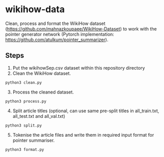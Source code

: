# wikihow-data
Clean, process and format the WikiHow dataset (https://github.com/mahnazkoupaee/WikiHow-Dataset) to work with the pointer generator network (Pytorch implementation: https://github.com/atulkum/pointer_summarizer).

## Steps
1. Put the wikihowSep.csv dataset within this repository directory
2. Clean the WikiHow dataset.
```
python3 clean.py
```
3. Process the cleaned dataset.
```
python3 process.py
```
4. Split article titles (optional, can use same pre-split titles in all_train.txt, all_test.txt and all_val.txt)
```
python3 split.py
```
5. Tokenise the article files and write them in required input format for pointer summariser.
```
python3 format.py
```
